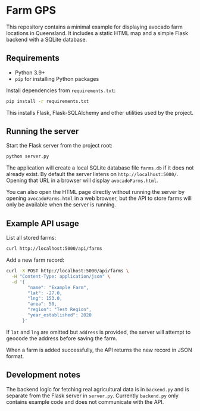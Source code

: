 # Farm GPS

This repository contains a minimal example for displaying avocado farm locations in Queensland.
It includes a static HTML map and a simple Flask backend with a SQLite database.

## Requirements

- Python 3.9+
- `pip` for installing Python packages

Install dependencies from `requirements.txt`:

```bash
pip install -r requirements.txt
```

This installs Flask, Flask-SQLAlchemy and other utilities used by the project.

## Running the server

Start the Flask server from the project root:

```bash
python server.py
```

The application will create a local SQLite database file `farms.db` if it does not already exist.
By default the server listens on `http://localhost:5000/`.
Opening that URL in a browser will display `avocadoFarms.html`.

You can also open the HTML page directly without running the server by opening
`avocadoFarms.html` in a web browser, but the API to store farms will only be
available when the server is running.

## Example API usage

List all stored farms:

```bash
curl http://localhost:5000/api/farms
```

Add a new farm record:

```bash
curl -X POST http://localhost:5000/api/farms \
  -H "Content-Type: application/json" \
  -d '{
        "name": "Example Farm",
        "lat": -27.0,
        "lng": 153.0,
        "area": 50,
        "region": "Test Region",
        "year_established": 2020
      }'
```

If `lat` and `lng` are omitted but `address` is provided, the server will attempt
to geocode the address before saving the farm.

When a farm is added successfully, the API returns the new record in JSON format.

## Development notes

The backend logic for fetching real agricultural data is in `backend.py` and is
separate from the Flask server in `server.py`. Currently `backend.py` only
contains example code and does not communicate with the API.
